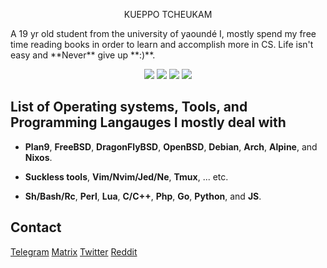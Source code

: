 <p align="center" font-size=10%>
  KUEPPO TCHEUKAM
</p>
A 19 yr old student from the university of yaoundé I, mostly spend my free time reading books in order to learn and accomplish more in CS. Life isn't easy and **Never** give up **:)**.

<p align="center">
<img src="https://img.shields.io/badge/bash-%2300ADD8.svg?&style=for-the-badge&logo=shell&logoColor=white" />
<img src="https://img.shields.io/badge/perl-%23000000.svg?&style=for-the-badge&logo=perl&logoColor=white"/>
<img src="https://img.shields.io/badge/go-%2300ADD8.svg?&style=for-the-badge&logo=go&logoColor=white" />
<img src="https://img.shields.io/badge/lua-%232C2D72.svg?&style=for-the-badge&logo=lua&logoColor=white"/>
</p>

## List of Operating systems, Tools, and Programming Langauges I mostly deal with

- **Plan9**, **FreeBSD**, **DragonFlyBSD**, **OpenBSD**, **Debian**, **Arch**, **Alpine**, and **Nixos**.

- **Suckless tools**, **Vim/Nvim/Jed/Ne**, **Tmux**, ... etc.

- **Sh/Bash/Rc**, **Perl**, **Lua**, **C/C++**, **Php**, **Go**, **Python**, and **JS**.
## Contact
[Telegram](https://t.me/kueppo)   [Matrix](soon)     [Twitter](soon)     [Reddit](soon)
